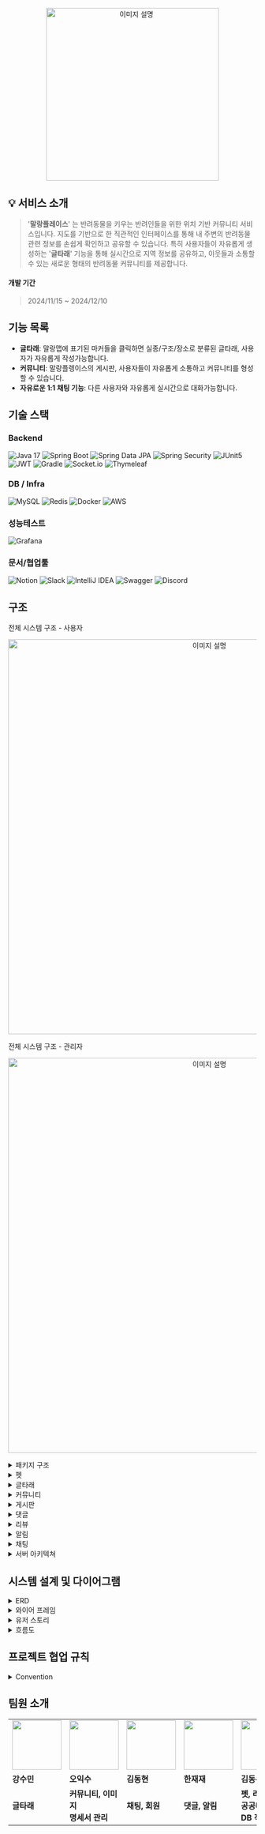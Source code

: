 <p align="center">

  <img src="https://github.com/user-attachments/assets/fb531d55-e879-4701-9838-02920ae65939" alt="이미지 설명" width="350">
</p>

## 💡 서비스 소개  
> '**말랑플레이스**' 는 반려동물을 키우는 반려인들을 위한 위치 기반 커뮤니티 서비스입니다.
> 지도를 기반으로 한 직관적인 인터페이스를 통해 내 주변의 반려동물 관련 정보를 손쉽게 확인하고 공유할 수 있습니다.
> 특히 사용자들이 자유롭게 생성하는 '**글타래**' 기능을 통해 실시간으로 지역 정보를 공유하고, 이웃들과 소통할 수 있는 새로운 형태의 반려동물 커뮤니티를 제공합니다.


#### 개발 기간 <br> 
> 2024/11/15 ~ 2024/12/10

## 기능 목록

- **글타래**: 말랑맵에 표기된 마커들을 클릭하면 실종/구조/장소로 분류된 글타래, 사용자가 자유롭게 작성가능합니다.
- **커뮤니티**: 말랑플렝이스의 게시판, 사용자들이 자유롭게 소통하고 커뮤니티를 형성할 수 있습니다.
- **자유로운 1:1 채팅 기능**: 다른 사용자와 자유롭게 실시간으로 대화가능합니다.


## 기술 스택

### Backend <br/>

![Java 17](https://img.shields.io/badge/Java%2017-007396?style=flat-square&logo=java&logoColor=white) 
![Spring Boot](https://img.shields.io/badge/Spring%20Boot%203.3.4-6DB33F?style=flat-square&logo=Spring%20Boot&logoColor=white)
![Spring Data JPA](https://img.shields.io/badge/Spring%20Data%20JPA%203.3.2-6DB33F?style=flat-square&logo=&logoColor=white)
![Spring Security](https://img.shields.io/badge/Spring%20Security-6DB33F?style=flat-square&logo=Spring%20Security&logoColor=white)
![JUnit5](https://img.shields.io/badge/JUnit5-25A162?style=flat-square&logo=JUnit5&logoColor=white)
![JWT](https://img.shields.io/badge/JWT-000000?style=flat-square&logo=JSON-Web-Tokens&logoColor=white)
![Gradle](https://img.shields.io/badge/Gradle-02303A?style=flat-square&logo=Gradle&logoColor=white)
![Socket.io](https://img.shields.io/badge/Socket.io-black?style=flat-square&logo=socket.io&badgeColor=010101)
![Thymeleaf](https://img.shields.io/badge/Thymeleaf-%23005C0F.svg?style=flat-square&logo=Thymeleaf&logoColor=white)

### DB / Infra
![MySQL](https://img.shields.io/badge/MySQL%208.0.39-4479A1?style=flat-square&logo=MySQL&logoColor=white)
![Redis](https://img.shields.io/badge/Redis-DC382D?style=flat-square&logo=Redis&logoColor=white)
![Docker](https://img.shields.io/badge/Docker-0db7ed?style=flat-square&logo=Docker&logoColor=white)
![AWS](https://img.shields.io/badge/AWS-%23FF9900.svg?style=flat-square&logo=amazon-aws&logoColor=white)

### 성능테스트
![Grafana](https://img.shields.io/badge/Grafana-F46800?style=flat-square&logo=Grafana&logoColor=white)


### 문서/협업툴
![Notion](https://img.shields.io/badge/Notion-000000?style=flat-square&logo=notion&logoColor=white)
![Slack](https://img.shields.io/badge/Slack-4A154B?style=flat-square&logo=slack&logoColor=white)
![IntelliJ IDEA](https://img.shields.io/badge/IntelliJ%20IDEA-4A154B?style=flat-square&logo=intellijidea&logoColor=white)
![Swagger](https://img.shields.io/badge/Swagger-85EA2D?style=flat-square&logo=Swagger&logoColor=white)
![Discord](https://img.shields.io/badge/Discord-5865F2?style=flat-square&logo=discord&logoColor=white)

## 구조

전체 시스템 구조 - 사용자
<p align="center">

  <img src="https://github.com/user-attachments/assets/69aeda09-dc83-4db3-9ebf-1e764e9bff9b" alt="이미지 설명" width="800">
</p>



전체 시스템 구조 - 관리자
<p align="center">

  <img src="https://github.com/user-attachments/assets/dd35d0fc-340d-4a02-a218-62c12ef16f71" alt="이미지 설명" width="800">
</p>

<details>
  <summary> 패키지 구조 </summary>
  
```
📦 
├─ .gitattributes
├─ .github
│  ├─ ISSUE_TEMPLATE
│  │  └─ 📋-general-issue.md
│  ├─ PULL_REQUEST_TEMPLATE
│  └─ workflows
│     ├─ CICD.yml
│     └─ CICDdevelop.yml
├─ .gitignore
├─ README.md
├─ build.gradle
├─ gradle
│  └─ wrapper
│     ├─ gradle-wrapper.jar
│     └─ gradle-wrapper.properties
├─ gradlew
├─ gradlew.bat
├─ settings.gradle
├─ src
│  ├─ main
│  │  ├─ java
│  │  │  └─ com
│  │  │     └─ mallangs
│  │  │        ├─ MallangsApplication.java
│  │  │        ├─ domain
│  │  │        │  ├─ article
│  │  │        │  │  ├─ controller
│  │  │        │  │  │  ├─ ArticleController.java
│  │  │        │  │  │  └─ TourApiController.java
│  │  │        │  │  ├─ dto
│  │  │        │  │  │  ├─ request
│  │  │        │  │  │  │  ├─ ArticleCreateRequest.java
│  │  │        │  │  │  │  ├─ LostCreateRequest.java
│  │  │        │  │  │  │  ├─ MapBoundsRequest.java
│  │  │        │  │  │  │  ├─ PlaceCreateRequest.java
│  │  │        │  │  │  │  └─ RescueCreateRequest.java
│  │  │        │  │  │  └─ response
│  │  │        │  │  │     ├─ ArticlePageResponse.java
│  │  │        │  │  │     ├─ ArticleResponse.java
│  │  │        │  │  │     ├─ LostResponse.java
│  │  │        │  │  │     ├─ MapBoundsResponse.java
│  │  │        │  │  │     ├─ PlaceResponse.java
│  │  │        │  │  │     └─ RescueResponse.java
│  │  │        │  │  ├─ entity
│  │  │        │  │  │  ├─ Article.java
│  │  │        │  │  │  ├─ ArticleType.java
│  │  │        │  │  │  ├─ CaseStatus.java
│  │  │        │  │  │  ├─ LostArticle.java
│  │  │        │  │  │  ├─ MapVisibility.java
│  │  │        │  │  │  ├─ PlaceArticle.java
│  │  │        │  │  │  └─ RescueArticle.java
│  │  │        │  │  ├─ factory
│  │  │        │  │  │  ├─ ArticleFactory.java
│  │  │        │  │  │  ├─ ArticleFactoryManager.java
│  │  │        │  │  │  ├─ LostArticleFactory.java
│  │  │        │  │  │  ├─ PlaceArticleFactory.java
│  │  │        │  │  │  └─ RescueArticleFactory.java
│  │  │        │  │  ├─ repository
│  │  │        │  │  │  ├─ ArticleRepository.java
│  │  │        │  │  │  ├─ JdbcLocationRepository.java
│  │  │        │  │  │  ├─ LocationRepository.java
│  │  │        │  │  │  └─ PlaceArticleRepository.java
│  │  │        │  │  ├─ service
│  │  │        │  │  │  ├─ ArticleService.java
│  │  │        │  │  │  ├─ LocationService.java
│  │  │        │  │  │  └─ PlaceArticleCsvService.java
│  │  │        │  │  └─ validation
│  │  │        │  │     └─ ValidationGroups.java
│  │  │        │  ├─ board
│  │  │        │  │  ├─ controller
│  │  │        │  │  │  ├─ BoardController.java
│  │  │        │  │  │  └─ CategoryController.java
│  │  │        │  │  ├─ dto
│  │  │        │  │  │  ├─ request
│  │  │        │  │  │  │  ├─ AdminBoardStatusRequest.java
│  │  │        │  │  │  │  ├─ CategoryCreateRequest.java
│  │  │        │  │  │  │  ├─ CategoryUpdateRequest.java
│  │  │        │  │  │  │  ├─ CommunityCreateRequest.java
│  │  │        │  │  │  │  ├─ CommunityUpdateRequest.java
│  │  │        │  │  │  │  ├─ SightingCreateRequest.java
│  │  │        │  │  │  │  └─ SightingUpdateRequest.java
│  │  │        │  │  │  └─ response
│  │  │        │  │  │     ├─ AdminBoardResponse.java
│  │  │        │  │  │     ├─ AdminBoardsResponse.java
│  │  │        │  │  │     ├─ AdminCategoryResponse.java
│  │  │        │  │  │     ├─ BoardStatusCount.java
│  │  │        │  │  │     ├─ CategoryResponse.java
│  │  │        │  │  │     ├─ CommunityDetailResponse.java
│  │  │        │  │  │     ├─ CommunityListResponse.java
│  │  │        │  │  │     ├─ PageResponse.java
│  │  │        │  │  │     ├─ SightingDetailResponse.java
│  │  │        │  │  │     └─ SightingListResponse.java
│  │  │        │  │  ├─ entity
│  │  │        │  │  │  ├─ Board.java
│  │  │        │  │  │  ├─ BoardStatus.java
│  │  │        │  │  │  ├─ BoardType.java
│  │  │        │  │  │  ├─ Category.java
│  │  │        │  │  │  └─ CategoryStatus.java
│  │  │        │  │  ├─ repository
│  │  │        │  │  │  ├─ BoardRepository.java
│  │  │        │  │  │  └─ CategoryRepository.java
│  │  │        │  │  └─ service
│  │  │        │  │     ├─ BoardService.java
│  │  │        │  │     └─ CategoryService.java
│  │  │        │  ├─ chat
│  │  │        │  │  ├─ controller
│  │  │        │  │  │  ├─ ChatMessageController.java
│  │  │        │  │  │  ├─ ChatRoomController.java
│  │  │        │  │  │  ├─ WebSocketDocumentationController.java
│  │  │        │  │  │  └─ test
│  │  │        │  │  │     ├─ ChatViewControllerTest.java
│  │  │        │  │  │     └─ WebSocketControllerTest.java
│  │  │        │  │  ├─ dto
│  │  │        │  │  │  ├─ request
│  │  │        │  │  │  │  ├─ ChatMessageRequest.java
│  │  │        │  │  │  │  ├─ ChatRoomChangeNameRequest.java
│  │  │        │  │  │  │  └─ UpdateChatMessageRequest.java
│  │  │        │  │  │  └─ response
│  │  │        │  │  │     ├─ ChatMessageDeleteSuccessResponse.java
│  │  │        │  │  │     ├─ ChatMessageListResponse.java
│  │  │        │  │  │     ├─ ChatMessageResponse.java
│  │  │        │  │  │     ├─ ChatMessageSuccessResponse.java
│  │  │        │  │  │     ├─ ChatMessageToDTOResponse.java
│  │  │        │  │  │     ├─ ChatRoomResponse.java
│  │  │        │  │  │     └─ ParticipatedRoomListResponse.java
│  │  │        │  │  ├─ entity
│  │  │        │  │  │  ├─ ChatMessage.java
│  │  │        │  │  │  ├─ ChatRoom.java
│  │  │        │  │  │  ├─ MessageType.java
│  │  │        │  │  │  └─ ParticipatedRoom.java
│  │  │        │  │  ├─ redis
│  │  │        │  │  │  └─ RedisSubscriber.java
│  │  │        │  │  ├─ repository
│  │  │        │  │  │  ├─ ChatMessageRepository.java
│  │  │        │  │  │  ├─ ChatRoomRepository.java
│  │  │        │  │  │  └─ ParticipatedRoomRepository.java
│  │  │        │  │  └─ service
│  │  │        │  │     ├─ ChatMessageService.java
│  │  │        │  │     └─ ChatRoomService.java
│  │  │        │  ├─ comment
│  │  │        │  │  ├─ controller
│  │  │        │  │  │  └─ CommentController.java
│  │  │        │  │  ├─ dto
│  │  │        │  │  │  ├─ request
│  │  │        │  │  │  │  ├─ CommentArticleRequest.java
│  │  │        │  │  │  │  ├─ CommentBoardRequest.java
│  │  │        │  │  │  │  ├─ CommentDeleteRequest.java
│  │  │        │  │  │  │  ├─ CommentPageRequest.java
│  │  │        │  │  │  │  └─ CommentUpdateRequest.java
│  │  │        │  │  │  └─ response
│  │  │        │  │  │     └─ CommentResponse.java
│  │  │        │  │  ├─ entity
│  │  │        │  │  │  └─ Comment.java
│  │  │        │  │  ├─ repository
│  │  │        │  │  │  └─ CommentRepository.java
│  │  │        │  │  └─ service
│  │  │        │  │     └─ CommentService.java
│  │  │        │  ├─ image
│  │  │        │  │  ├─ controller
│  │  │        │  │  │  └─ ImageController.java
│  │  │        │  │  ├─ dto
│  │  │        │  │  │  └─ ImageDto.java
│  │  │        │  │  ├─ entity
│  │  │        │  │  │  └─ Image.java
│  │  │        │  │  ├─ repository
│  │  │        │  │  │  └─ ImageRepository.java
│  │  │        │  │  └─ service
│  │  │        │  │     └─ ImageService.java
│  │  │        │  ├─ member
│  │  │        │  │  ├─ controller
│  │  │        │  │  │  ├─ AddressController.java
│  │  │        │  │  │  ├─ AuthController.java
│  │  │        │  │  │  ├─ MemberAdminController.java
│  │  │        │  │  │  ├─ MemberUserController.java
│  │  │        │  │  │  ├─ Oauth2Controller.java
│  │  │        │  │  │  └─ test
│  │  │        │  │  │     └─ MemberFileTestPageController.java
│  │  │        │  │  ├─ dto
│  │  │        │  │  │  ├─ AddressCreateSuccessResponse.java
│  │  │        │  │  │  ├─ AddressDeleteSuccessResponse.java
│  │  │        │  │  │  ├─ MemberAddressRequest.java
│  │  │        │  │  │  ├─ MemberAddressResponse.java
│  │  │        │  │  │  ├─ MemberBanRequest.java
│  │  │        │  │  │  ├─ MemberCheckPasswordResponse.java
│  │  │        │  │  │  ├─ MemberCreateRequest.java
│  │  │        │  │  │  ├─ MemberFindPasswordRequest.java
│  │  │        │  │  │  ├─ MemberFindUserIdRequest.java
│  │  │        │  │  │  ├─ MemberGetRequestByEmail.java
│  │  │        │  │  │  ├─ MemberGetRequestByNickname.java
│  │  │        │  │  │  ├─ MemberGetRequestByUserId.java
│  │  │        │  │  │  ├─ MemberGetResponse.java
│  │  │        │  │  │  ├─ MemberGetResponseOnlyMember.java
│  │  │        │  │  │  ├─ MemberRegisterRequest.java
│  │  │        │  │  │  ├─ MemberSendMailResponse.java
│  │  │        │  │  │  ├─ MemberUpdateRequest.java
│  │  │        │  │  │  ├─ PageRequestDTO.java
│  │  │        │  │  │  ├─ PasswordDTO.java
│  │  │        │  │  │  ├─ request
│  │  │        │  │  │  │  └─ LoginRequest.java
│  │  │        │  │  │  └─ response
│  │  │        │  │  │     └─ MemberGetByOtherResponse.java
│  │  │        │  │  ├─ entity
│  │  │        │  │  │  ├─ Address.java
│  │  │        │  │  │  ├─ Member.java
│  │  │        │  │  │  ├─ MemberRole.java
│  │  │        │  │  │  └─ embadded
│  │  │        │  │  │     ├─ Email.java
│  │  │        │  │  │     ├─ Nickname.java
│  │  │        │  │  │     ├─ Password.java
│  │  │        │  │  │     └─ UserId.java
│  │  │        │  │  ├─ repository
│  │  │        │  │  │  ├─ AddressRepository.java
│  │  │        │  │  │  └─ MemberRepository.java
│  │  │        │  │  ├─ service
│  │  │        │  │  │  ├─ AddressService.java
│  │  │        │  │  │  ├─ MemberAdminService.java
│  │  │        │  │  │  └─ MemberUserService.java
│  │  │        │  │  └─ util
│  │  │        │  │     ├─ GeometryUtil.java
│  │  │        │  │     └─ PasswordGenerator.java
│  │  │        │  ├─ notification
│  │  │        │  │  ├─ controller
│  │  │        │  │  │  └─ NotificationController.java
│  │  │        │  │  ├─ dto
│  │  │        │  │  │  ├─ NotificationSendDTO.java
│  │  │        │  │  │  ├─ request
│  │  │        │  │  │  │  └─ NotificationRequest.java
│  │  │        │  │  │  └─ response
│  │  │        │  │  │     └─ NotificationResponse.java
│  │  │        │  │  ├─ entity
│  │  │        │  │  │  ├─ Notification.java
│  │  │        │  │  │  └─ NotificationType.java
│  │  │        │  │  ├─ repository
│  │  │        │  │  │  └─ NotificationRepository.java
│  │  │        │  │  └─ service
│  │  │        │  │     └─ NotificationService.java
│  │  │        │  ├─ pet
│  │  │        │  │  ├─ controller
│  │  │        │  │  │  └─ PetController.java
│  │  │        │  │  ├─ dto
│  │  │        │  │  │  ├─ PageRequest.java
│  │  │        │  │  │  ├─ PetCreateRequest.java
│  │  │        │  │  │  ├─ PetLocationRequest.java
│  │  │        │  │  │  ├─ PetMemberProfileResponse.java
│  │  │        │  │  │  ├─ PetNearbyPageResponse.java
│  │  │        │  │  │  ├─ PetNearbyResponse.java
│  │  │        │  │  │  ├─ PetPageResponse.java
│  │  │        │  │  │  ├─ PetResponse.java
│  │  │        │  │  │  └─ PetUpdateRequest.java
│  │  │        │  │  ├─ entity
│  │  │        │  │  │  ├─ Pet.java
│  │  │        │  │  │  ├─ PetGender.java
│  │  │        │  │  │  └─ PetType.java
│  │  │        │  │  ├─ repository
│  │  │        │  │  │  └─ PetRepository.java
│  │  │        │  │  └─ service
│  │  │        │  │     └─ PetService.java
│  │  │        │  └─ review
│  │  │        │     ├─ controller
│  │  │        │     │  └─ ReviewController.java
│  │  │        │     ├─ dto
│  │  │        │     │  ├─ PageRequest.java
│  │  │        │     │  ├─ ReviewCreateRequest.java
│  │  │        │     │  ├─ ReviewInfoResponse.java
│  │  │        │     │  ├─ ReviewPageResponse.java
│  │  │        │     │  └─ ReviewUpdateRequest.java
│  │  │        │     ├─ entity
│  │  │        │     │  ├─ Review.java
│  │  │        │     │  └─ ReviewStatus.java
│  │  │        │     ├─ repository
│  │  │        │     │  └─ ReviewRepository.java
│  │  │        │     └─ service
│  │  │        │        └─ ReviewService.java
│  │  │        ├─ global
│  │  │        │  ├─ advice
│  │  │        │  │  └─ GlobalExceptionHandler.java
│  │  │        │  ├─ common
│  │  │        │  │  └─ BaseTimeEntity.java
│  │  │        │  ├─ config
│  │  │        │  │  ├─ EmbeddedRedisConfig.java
│  │  │        │  │  ├─ GeometryConfig.java
│  │  │        │  │  ├─ MvcConfig.java
│  │  │        │  │  ├─ RedisCacheConfig.java
│  │  │        │  │  ├─ RedisConfig.java
│  │  │        │  │  ├─ RestTemplateConfig.java
│  │  │        │  │  ├─ SecurityBeansConfig.java
│  │  │        │  │  ├─ SecurityConfig.java
│  │  │        │  │  ├─ SwaggerConfig.java
│  │  │        │  │  └─ WebSocketConfig.java
│  │  │        │  ├─ exception
│  │  │        │  │  ├─ ErrorCode.java
│  │  │        │  │  ├─ ErrorResponse.java
│  │  │        │  │  └─ MallangsCustomException.java
│  │  │        │  ├─ handler
│  │  │        │  │  ├─ SseEmitters.java
│  │  │        │  │  ├─ StompFileHandler.java
│  │  │        │  │  └─ StompHandler.java
│  │  │        │  ├─ jwt
│  │  │        │  │  ├─ controller
│  │  │        │  │  │  └─ TokenController.java
│  │  │        │  │  ├─ dto
│  │  │        │  │  │  ├─ TokensRequest.java
│  │  │        │  │  │  └─ TokensResponse.java
│  │  │        │  │  ├─ entity
│  │  │        │  │  │  ├─ CustomMemberDetails.java
│  │  │        │  │  │  └─ TokenCategory.java
│  │  │        │  │  ├─ filter
│  │  │        │  │  │  ├─ JWTFilter.java
│  │  │        │  │  │  ├─ LoginFilter.java
│  │  │        │  │  │  └─ LogoutFilter.java
│  │  │        │  │  ├─ handler
│  │  │        │  │  │  └─ CustomAuthenticationFailureHandler.java
│  │  │        │  │  ├─ service
│  │  │        │  │  │  ├─ AccessTokenBlackList.java
│  │  │        │  │  │  ├─ CustomerMemberDetailService.java
│  │  │        │  │  │  └─ RefreshTokenService.java
│  │  │        │  │  └─ util
│  │  │        │  │     └─ JWTUtil.java
│  │  │        │  ├─ oauth2
│  │  │        │  │  ├─ dto
│  │  │        │  │  │  ├─ CustomOAuth2Member.java
│  │  │        │  │  │  └─ MemberOAuth2DTO.java
│  │  │        │  │  ├─ handler
│  │  │        │  │  │  ├─ CustomFailureHandler.java
│  │  │        │  │  │  └─ CustomSuccessHandler.java
│  │  │        │  │  ├─ response
│  │  │        │  │  │  ├─ GoogleResponse.java
│  │  │        │  │  │  ├─ NaverResponse.java
│  │  │        │  │  │  └─ OAuth2Response.java
│  │  │        │  │  └─ service
│  │  │        │  │     └─ CustomOAuth2MemberService.java
│  │  │        │  ├─ s3
│  │  │        │  │  ├─ S3Config.java
│  │  │        │  │  ├─ S3Controller.java
│  │  │        │  │  └─ S3Service.java
│  │  │        │  └─ schedule
│  │  │        │     └─ CustomTaskScheduler.java
│  │  │        └─ web
│  │  │           └─ HomeController.java
│  │  └─ resources
│  │     ├─ application-dev.properties
│  │     ├─ messages.properties
│  │     └─ templates
│  │        └─ websocket_test.html
│  └─ test
│     └─ java
│        └─ com
│           └─ mallangs
│              ├─ MallangsApplicationTests.java
│              └─ domain
│                 ├─ article
│                 │  ├─ repository
│                 │  │  └─ ArticleRepositoryTest.java
│                 │  └─ service
│                 │     └─ ArticleServiceTest.java
│                 ├─ board
│                 │  └─ repository
│                 │     ├─ BoardRepositoryTest.java
│                 │     └─ CategoryRepositoryTest.java
│                 ├─ chat
│                 │  ├─ repository
│                 │  │  ├─ ChatRoomRepositoryTest.java
│                 │  │  ├─ ChatRoomRepositoryTests.java
│                 │  │  └─ ParticipatedRoomRepositoryTest.java
│                 │  └─ service
│                 │     ├─ ChatMessageServiceTests.java
│                 │     └─ ChatRoomServiceTests.java
│                 ├─ member
│                 │  ├─ repository
│                 │  │  ├─ AddressRepositoryTests.java
│                 │  │  └─ MemberRepositoryTests.java
│                 │  └─ service
│                 │     ├─ AddressServiceTests.java
│                 │     └─ MemberServiceTests.java
│                 ├─ pet
│                 │  ├─ repository
│                 │  │  └─ PetRepositoryTest.java
│                 │  └─ service
│                 │     └─ PetServiceTest.java
│                 └─ review
│                    ├─ repository
│                    │  └─ ReviewRepositoryTest.java
│                    └─ service
│                       └─ ReviewServiceTest.java
└─ upload
   ├─ baa22335-a605-4d1e-8735-ea775a4bd056_스크린샷 2024-08-07 165513.png
   └─ s_baa22335-a605-4d1e-8735-ea775a4bd056_스크린샷 2024-08-07 165513.png

```
</details>


<details> 
<summary>펫</summary>
</details>

<details>
<summary>글타래</summary>
</details>

<details>
<summary>커뮤니티</summary>
</details>

<details>
<summary>게시판</summary>
</details>

<details>
<summary>댓글</summary>
</details>

<details>
<summary>리뷰</summary>
</details>

<details>
<summary>알림</summary>
</details>

<details>
<summary>채팅</summary>
</details>

<details>
<summary>서버 아키텍쳐 </summary>

  ![image](https://github.com/user-attachments/assets/09f96ad4-88cb-411d-b80a-7facf78797c1)

  
</details>

## 시스템 설계 및 다이어그램

<details>
<summary>ERD</summary>

![스크린샷 2024-12-09 143601](https://github.com/user-attachments/assets/99a168cc-5d96-4f20-85aa-782b3d0ffd94)

  
</details>

<details>
<summary>와이어 프레임</summary>
</details>

<details>
<summary>유저 스토리</summary>
  
  ![image](https://github.com/user-attachments/assets/5948ab5e-8ffb-4892-ab95-ca0027405335)

</details>

<details>
<summary>흐름도</summary>
  
  ![Untitled diagram-2024-12-11-014121](https://github.com/user-attachments/assets/e64847d1-7a45-4930-9115-a86d8ececd68)


</details>


## 프로젝트 협업 규칙

<details>
<summary>Convention </summary>


### 깃 전략  

#### Feature-Branch 전략(GitHub Flow)  
![image](https://github.com/user-attachments/assets/96903560-e01e-4d17-8219-2cf187dea064)

### Branch 관리  

#### Main Branch  
- 배포 브랜치, 운영 서버  
- 직접적인 PUSH **금지**  
- `develop` → `main` Pull Request만 허용  

#### Develop Branch  
- 개발 통합 브랜치: 다음 배포 버전을 위한 개발 코드 통합  
- 기능 개발이 완료된 `feature` 브랜치들의 병합 지점  
- QA/테스트 진행 시 기본 브랜치  

#### Feature Branch (branch명: feature/기능명)  
- 기능 개발 작업용 브랜치  
- **Issue 생성 → Branch 생성 → 개발 → PR 요청 → 코드 리뷰 → Merge**  


### Merge 방식  

- 마지막 승인자(Merge Approver)가 머지 수행  
- `feature` 브랜치: 1명 이상 승인 시  
- `develop` 브랜치: 모든 팀원 승인 시  


### Git Convention  

💡 **프로세스:**  
- Issue 생성 → 브랜치 생성 → 해당 브랜치 이동 → `develop` Pull → 커밋 → PR 생성  

🚨 **주의사항:**  
- **커밋 메시지 템플릿**을 반드시 지킬 것  
- **충돌 발생 주의**  
- **main 브랜치에 직접 PR 금지** (`develop`으로만 PR 가능)  


### [type] 커밋 메시지 형식  

- `feat:` 새로운 기능 구현  
- `mod:` 코드 및 파일 수정  
- `add:` 라이브러리 추가 및 코드 추가  
- `del:` 불필요한 코드/파일 삭제  
- `fix:` 버그 및 오류 해결  
- `ui:` UI 관련 작업  
- `chore:` 작은 작업 (버전 관리 등)  
- `hotfix:` 긴급 배포 수정  
- `rename:` 파일 및 폴더명 수정  
- `docs:` 문서 작업  
- `refactor:` 코드 리팩토링  
- `merge:` 브랜치 병합  
- `comment:` 주석 추가 및 변경

### Code Convention

```java
//도메인 지정
private Long memberId;

private Long userId; 

//엔티티 수정 메서드 : chanegeMethod
public void changeName(String name){
    this.name = name;
}

//엔티티 수정 메서드 : chanegeMethod
public void changeWeight(Integer weight){
    this.weight = weight;
}

domainId로 통일
```

  </details>




## 팀원 소개

<table>
  <tr>
    <td>
        <a href="https://github.com/username0w">
            <img src="https://avatars.githubusercontent.com/u/163955522?v=4" width="100px" />
        </a>
    </td>
    <td>
        <a href="https://github.com/iam52">
            <img src="https://avatars.githubusercontent.com/u/131854898?v=4" width="100px" />
        </a>
    </td>
    <td>
        <a href="https://github.com/Dom1046">
            <img src="https://avatars.githubusercontent.com/u/173169283?v=4" width="100px" />
        </a>
    </td>
    <td>
        <a href="https://github.com/HanJae-Jae">
            <img src="https://avatars.githubusercontent.com/u/177859651?v=4" width="100px" />
        </a>
    </td>
    <td>
        <a href="https://github.com/DongWooKim4343">
            <img src="https://avatars.githubusercontent.com/u/106728608?v=4" width="100px" />
        </a>
    </td>
  </tr>
  <tr>
    <td><b>강수민</b></td>
    <td><b>오익수</b></td>
    <td><b>김동현</b></td>
    <td><b>한재재</b></td>
    <td><b>김동우</b></td>
  </tr>
  <tr>
    <td><b>글타래 <br /></b></td>
    <td><b>커뮤니티, 이미지 <br />명세서 관리</b></td>
    <td><b>채팅, 회원 <br /></b></td>
    <td><b>댓글, 알림 <br /></b></td>
    <td><b>펫, 리뷰 <br />공공데이터 DB 적재</b></td>
  </tr>
</table>
